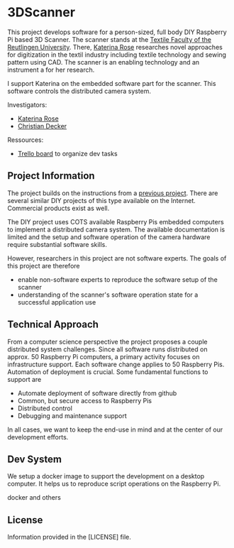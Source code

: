 # 3DScanner

This project develops software for a person-sized, full body DIY Raspberry Pi based 3D Scanner. The scanner stands at the [Textile Faculty of the Reutlingen University](https://www.td.reutlingen-university.de/en/startseite-englisch/). There, [Katerina Rose](https://www.td.reutlingen-university.de/fakultaet/ansprechpartner/lehre/#Katerina-Rose) researches novel approaches for digitization in the textil industry including textile technology and sewing pattern using CAD. The scanner is an enabling technology and an instrument a for her research. 

I support Katerina on the embedded software part for the scanner. This software controls the distributed camera system.

Investigators:

* [Katerina Rose](https://www.td.reutlingen-university.de/fakultaet/ansprechpartner/lehre/#Katerina-Rose)
* [Christian Decker](cdeck3r.com)

Ressources:

* [Trello board](https://trello.com/b/CqnWyFS4) to organize dev tasks

## Project Information

The project builds on the instructions from a [previous project](https://www.instructables.com/Multiple-Raspberry-PI-3D-Scanner/). There are several similar DIY projects of this type available on the Internet. Commercial products exist as well. 

The DIY project uses COTS available Raspberry Pis embedded computers to implement a distributed camera system. The available documentation is limited and the setup and software operation of the camera hardware require substantial software skills.

However, researchers in this project are not software experts. The goals of this project are therefore

* enable non-software experts to reproduce the software setup of the scanner 
* understanding of the scanner's software operation state for a successful application use

## Technical Approach

From a computer science perspective the project proposes a couple distributed system challenges. Since all software runs distributed on approx. 50 Raspberry Pi computers, a primary activity focuses on infrastructure support. Each software change applies to 50 Raspberry Pis. Automation of deployment is crucial. Some fundamental functions to support are 

* Automate deployment of software directly from github
* Common, but secure access to Raspberry Pis
* Distributed control 
* Debugging and maintenance support

In all cases, we want to keep the end-use in mind and at the center of our development efforts.

## Dev System

We setup a docker image to support the development on a desktop computer. It helps us to reproduce script operations on the Raspberry Pi.

docker and others

## License

Information provided in the [LICENSE] file.